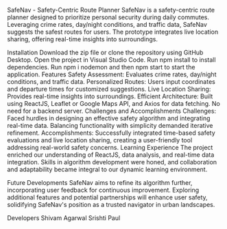 SafeNav - Safety-Centric Route Planner
SafeNav is a safety-centric route planner designed to prioritize personal security during daily commutes. Leveraging crime rates, day/night conditions, and traffic data, SafeNav suggests the safest routes for users. The prototype integrates live location sharing, offering real-time insights into surroundings.

Installation
Download the zip file or clone the repository using GitHub Desktop.
Open the project in Visual Studio Code.
Run npm install to install dependencies.
Run npm i nodemon and then npm start to start the application.
Features
Safety Assessment: Evaluates crime rates, day/night conditions, and traffic data.
Personalized Routes: Users input coordinates and departure times for customized suggestions.
Live Location Sharing: Provides real-time insights into surroundings.
Efficient Architecture: Built using ReactJS, Leaflet or Google Maps API, and Axios for data fetching. No need for a backend server.
Challenges and Accomplishments
Challenges: Faced hurdles in designing an effective safety algorithm and integrating real-time data. Balancing functionality with simplicity demanded iterative refinement.
Accomplishments: Successfully integrated time-based safety evaluations and live location sharing, creating a user-friendly tool addressing real-world safety concerns.
Learning Experience
The project enriched our understanding of ReactJS, data analysis, and real-time data integration. Skills in algorithm development were honed, and collaboration and adaptability became integral to our dynamic learning environment.

Future Developments
SafeNav aims to refine its algorithm further, incorporating user feedback for continuous improvement. Exploring additional features and potential partnerships will enhance user safety, solidifying SafeNav's position as a trusted navigator in urban landscapes.

Developers
Shivam Agarwal
Srishti Paul
